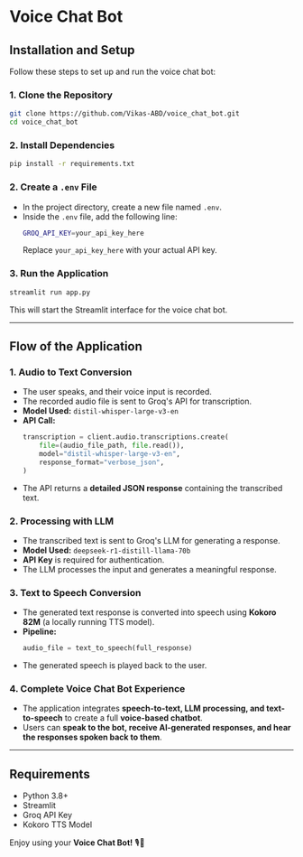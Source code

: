 # Voice Chat Bot

## Installation and Setup

Follow these steps to set up and run the voice chat bot:

### 1. Clone the Repository
```sh
git clone https://github.com/Vikas-ABD/voice_chat_bot.git
cd voice_chat_bot
```

### 2. Install Dependencies
```sh
pip install -r requirements.txt
```

### 2. Create a `.env` File
- In the project directory, create a new file named `.env`.
- Inside the `.env` file, add the following line:
  ```sh
  GROQ_API_KEY=your_api_key_here
  ```
  Replace `your_api_key_here` with your actual API key.

  
### 3. Run the Application
```sh
streamlit run app.py
```
This will start the Streamlit interface for the voice chat bot.

---

## Flow of the Application

### **1. Audio to Text Conversion**
- The user speaks, and their voice input is recorded.
- The recorded audio file is sent to Groq's API for transcription.
- **Model Used:** `distil-whisper-large-v3-en`
- **API Call:**
  ```python
  transcription = client.audio.transcriptions.create(
      file=(audio_file_path, file.read()),
      model="distil-whisper-large-v3-en",
      response_format="verbose_json",
  )
  ```
- The API returns a **detailed JSON response** containing the transcribed text.

### **2. Processing with LLM**
- The transcribed text is sent to Groq's LLM for generating a response.
- **Model Used:** `deepseek-r1-distill-llama-70b`
- **API Key** is required for authentication.
- The LLM processes the input and generates a meaningful response.

### **3. Text to Speech Conversion**
- The generated text response is converted into speech using **Kokoro 82M** (a locally running TTS model).
- **Pipeline:**
  ```python
  audio_file = text_to_speech(full_response)
  ```
- The generated speech is played back to the user.

### **4. Complete Voice Chat Bot Experience**
- The application integrates **speech-to-text, LLM processing, and text-to-speech** to create a full **voice-based chatbot**.
- Users can **speak to the bot, receive AI-generated responses, and hear the responses spoken back to them**.

---

## Requirements
- Python 3.8+
- Streamlit
- Groq API Key
- Kokoro TTS Model

Enjoy using your **Voice Chat Bot!** 🎙️🤖
